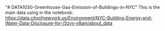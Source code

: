 "# DATA1030-Greenhouse-Gas-Emission-of-Buildings-in-NYC" 
This is the main data using in the notebook: https://data.cityofnewyork.us/Environment/NYC-Building-Energy-and-Water-Data-Disclosure-for-/5zyy-y8am/about_data
